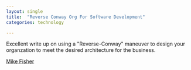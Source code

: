 ```yaml
---
layout: single
title:  "Reverse Conway Org For Software Development"
categories: technology

---
```


Excellent write up on using a "Reverse-Conway" maneuver to design your organzation to meet the desired architecture for the business. 

[Mike Fisher](https://mikefisher.substack.com/p/org-charts-and-architectures)

